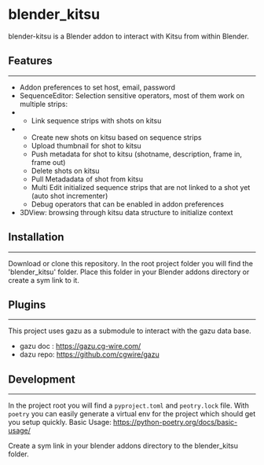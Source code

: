 # blender_kitsu
blender-kitsu is a Blender addon to interact with Kitsu from within Blender.

## Features
---
- Addon preferences to set host, email, password
- SequenceEditor: Selection sensitive operators, most of them work on multiple strips:
-   - Link sequence strips with shots on kitsu
-   - Create new shots on kitsu based on sequence strips
    - Upload thumbnail for shot to kitsu
    - Push metadata for shot to kitsu (shotname, description, frame in, frame out)
    - Delete shots on kitsu
    - Pull Metadadata of shot from kitsu
    - Multi Edit initialized sequence strips that are not linked to a shot yet (auto shot incrementer)
    - Debug operators that can be enabled in addon preferences
- 3DView: browsing through kitsu data structure to initialize context

## Installation
---
Download or clone this repository.
In the root project folder you will find the 'blender_kitsu' folder. Place this folder in your Blender addons directory or create a sym link to it.

## Plugins
---
This project uses gazu as a submodule to interact with the gazu data base.
- gazu doc : https://gazu.cg-wire.com/
- dazu repo: https://github.com/cgwire/gazu

## Development
---
In the project root you will find a `pyproject.toml` and `peotry.lock` file.
With `poetry` you can easily generate a virtual env for the project which should get you setup quickly.
Basic Usage: https://python-poetry.org/docs/basic-usage/

Create a sym link in your blender addons directory to the blender_kitsu folder.
